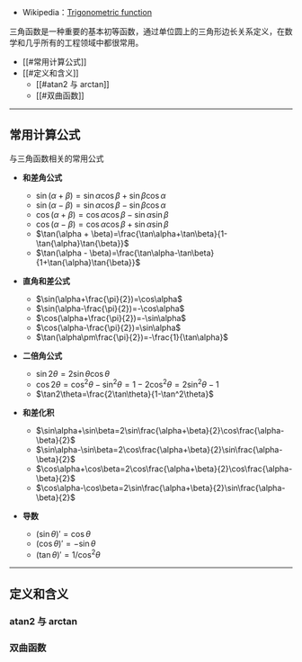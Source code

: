 + Wikipedia：[Trigonometric function](https://en.wikipedia.org/wiki/Trigonometric_functions)

三角函数是一种重要的基本初等函数，通过单位圆上的三角形边长关系定义，在数学和几乎所有的工程领域中都很常用。

+ [[#常用计算公式]]
+ [[#定义和含义]]
	+ [[#atan2 与 arctan]]
	+ [[#双曲函数]]



---
## 常用计算公式

与三角函数相关的常用公式

+ **和差角公式**
	+ $\sin(\alpha+\beta)=\sin\alpha\cos\beta+\sin\beta\cos\alpha$
	+ $\sin(\alpha-\beta)=\sin\alpha\cos\beta-\sin\beta\cos\alpha$
	+ $\cos(\alpha+\beta)=\cos\alpha\cos\beta-\sin\alpha\sin\beta$
	+ $\cos(\alpha-\beta)=\cos\alpha\cos\beta+\sin\alpha\sin\beta$
	+ $\tan(\alpha + \beta)=\frac{\tan\alpha+\tan\beta}{1-\tan{\alpha}\tan{\beta}}$
	+ $\tan(\alpha - \beta)=\frac{\tan\alpha-\tan\beta}{1+\tan{\alpha}\tan{\beta}}$
	
+ **直角和差公式**
	+ $\sin(\alpha+\frac{\pi}{2})=\cos\alpha$
	+ $\sin(\alpha-\frac{\pi}{2})=-\cos\alpha$
	+ $\cos(\alpha+\frac{\pi}{2})=-\sin\alpha$
	+ $\cos(\alpha-\frac{\pi}{2})=\sin\alpha$
	+ $\tan(\alpha\pm\frac{\pi}{2})=-\frac{1}{\tan\alpha}$
	
+ **二倍角公式**
	+ $\sin2\theta =2\sin \theta\cos \theta$
	+ $\cos2\theta=\cos^2 \theta -\sin^2 \theta=1-2\cos^2 \theta=2\sin^2 \theta -1$
	+ $\tan2\theta=\frac{2\tan\theta}{1-\tan^2\theta}$
	
+ **和差化积**
	+ $\sin\alpha+\sin\beta=2\sin\frac{\alpha+\beta}{2}\cos\frac{\alpha-\beta}{2}$
	+ $\sin\alpha-\sin\beta=2\cos\frac{\alpha+\beta}{2}\sin\frac{\alpha-\beta}{2}$
	+ $\cos\alpha+\cos\beta=2\cos\frac{\alpha+\beta}{2}\cos\frac{\alpha-\beta}{2}$
	+ $\cos\alpha-\cos\beta=2\sin\frac{\alpha+\beta}{2}\sin\frac{\alpha-\beta}{2}$
	
+ **导数**
	+ $(\sin\theta)'=\cos\theta$
	+ $(\cos\theta)'=-\sin\theta$
	+ $(\tan\theta)'=1/\cos^2\theta$

---
## 定义和含义


### atan2 与 arctan


### 双曲函数

